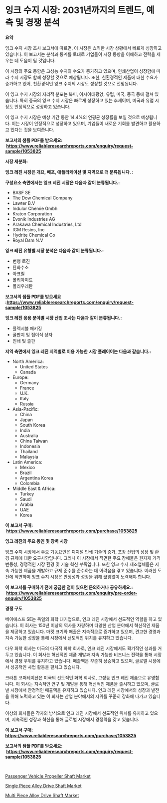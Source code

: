 <p><h1>잉크 수지 시장: 2031년까지의 트렌드, 예측 및 경쟁 분석</h1></p><p><strong>요약</strong></p>
<p><p>잉크 수지 시장 조사 보고서에 따르면, 이 시장은 쇼직한 시장 상황에서 빠르게 성장하고 있습니다. 이 보고서는 분석과 통계를 토대로 기업들이 시장 동향을 이해하고 전략을 세우는 데 도움이 될 것입니다. </p><p>이 시장의 주요 동향은 고성능 수지의 수요가 증가하고 있으며, 인쇄산업이 성장함에 따라 수지 시장도 함께 성장할 것으로 예상됩니다. 또한, 친환경적인 제품에 대한 수요가 증가하고 있어, 친환경적인 잉크 수지의 시장도 성장할 것으로 전망됩니다.</p><p>이 잉크 수지 시장의 지리적 분포는 북미, 아시아태평양, 유럽, 미국, 중국 등에 걸쳐 있습니다. 특히 중국의 잉크 수지 시장은 빠르게 성장하고 있는 추세이며, 미국과 유럽 시장도 안정적으로 성장하고 있습니다.</p><p>이 잉크 수지 시장은 예상 기간 동안 14.4%의 연평균 성장률을 보일 것으로 예상됩니다. 이는 시장이 안정적으로 성장하고 있으며, 기업들이 새로운 기회를 발견하고 활용하고 있다는 것을 보여줍니다.</p></p>
<p><strong>보고서의 샘플 PDF를 받으세요: &nbsp;<a href="https://www.reliableresearchreports.com/enquiry/request-sample/1053825">https://www.reliableresearchreports.com/enquiry/request-sample/1053825</a></strong></p>
<p><strong>시장 세분화:</strong></p>
<p><strong> 잉크 레진 시장은 개요, 배포, 애플리케이션 및 지역으로 더 분류됩니다. :</strong></p>
<p><strong>구성요소 측면에서는 잉크 레진 시장은 다음과 같이 분류됩니다.:</strong></p>
<p><ul><li>BASF SE</li><li>The Dow Chemical Company</li><li>Lawter B.V</li><li>Indulor Chemie Gmbh</li><li>Kraton Corporation</li><li>Evonik Industries AG</li><li>Arakawa Chemical Industries, Ltd</li><li>IGM Resins, Inc</li><li>Hydrite Chemical Co</li><li>Royal Dsm N.V</li></ul></p>
<p><strong> 잉크 레진 유형별 시장 분석은 다음과 같이 분류됩니다.:</strong></p>
<p><ul><li>변형 로진</li><li>탄화수소</li><li>아크릴</li><li>폴리아미드</li><li>폴리우레탄</li></ul></p>
<p><strong>보고서의 샘플 PDF를 받으세요 :<a href="https://www.reliableresearchreports.com/enquiry/request-sample/1053825">https://www.reliableresearchreports.com/enquiry/request-sample/1053825</a></strong></p>
<p><strong> 잉크 레진 응용 분야별 시장 산업 조사는 다음과 같이 분류됩니다.:</strong></p>
<p><ul><li>플렉시블 패키징</li><li>골판지 및 접이식 상자</li><li>인쇄 및 출판</li></ul></p>
<p><strong>지역 측면에서 잉크 레진 지역별로 이용 가능한 시장 플레이어는 다음과 같습니다.:</strong></p>
<p><ul>
    <li>
        North America:
        <ul>
            <li>United States</li>
            <li>Canada</li>
        </ul>
    </li>
    <li>
        Europe:
        <ul>
            <li>Germany</li>
            <li>France</li>
            <li>U.K.</li>
            <li>Italy</li>
            <li>Russia</li>
        </ul>
    </li>
    <li>
        Asia-Pacific:
        <ul>
            <li>China</li>
            <li>Japan</li>
            <li>South Korea</li>
            <li>India</li>
            <li>Australia</li>
            <li>China Taiwan</li>
            <li>Indonesia</li>
            <li>Thailand</li>
            <li>Malaysia</li>
        </ul>
    </li>
    <li>
        Latin America:
        <ul>
            <li>Mexico</li>
            <li>Brazil</li>
            <li>Argentina Korea</li>
            <li>Colombia</li>
        </ul>
    </li>
    <li>
        Middle East & Africa:
        <ul>
            <li>Turkey</li>
            <li>Saudi</li>
            <li>Arabia</li>
            <li>UAE</li>
            <li>Korea</li>
        </ul>
    </li>
    </ul></p>
<p><strong>이 보고서 구매: &nbsp;<a href="https://www.reliableresearchreports.com/purchase/1053825">https://www.reliableresearchreports.com/purchase/1053825</a></strong></p>
<p><strong>잉크 레진의 주요 동인 및 장벽 시장</strong></p>
<p><p>잉크 수지 시장에서 주요 기동요인은 디지털 인쇄 기술의 증가, 포장 산업의 성장 및 환경 규제에 대한 요구사항입니다. 그러나 이 시장에서 직면한 주요 장애물은 원자재 가격 변동성, 경쟁적인 시장 환경 및 기술 혁신 부족입니다. 또한 잉크 수지 제조업체들은 지속 가능한 제품을 개발하고 규제 준수를 준수하는 데 어려움을 겪고 있습니다. 이러한 도전에 직면하며 잉크 수지 시장은 안정성과 성장을 위해 끊임없이 노력해야 합니다.</p></p>
<p><strong>이 보고서를 구매하기 전에 궁금한 점이 있으면 문의하거나 공유하세요.: &nbsp;<a href="https://www.reliableresearchreports.com/enquiry/pre-order-enquiry/1053825">https://www.reliableresearchreports.com/enquiry/pre-order-enquiry/1053825</a></strong></p>
<p><strong>경쟁 구도</strong></p>
<p><p>베이에스프 SE는 독일의 화학 대기업으로, 인크 레진 시장에서 선도적인 역할을 하고 있습니다. 이 회사는 150년 이상의 역사를 자랑하며 다양한 산업 분야에서 혁신적인 제품을 제공하고 있습니다. 마켓 크기와 매출은 지속적으로 증가하고 있으며, 견고한 경영과 지속 가능한 성장을 통해 시장에서 선도적인 위치를 유지하고 있습니다.</p><p>다우 화학 회사는 미국의 다국적 화학 회사로, 인크 레진 시장에서도 획기적인 성과를 거두고 있습니다. 이 회사는 혁신적인 제품 개발과 지속 가능한 비즈니스 전략을 통해 시장에서 경쟁 우위를 유지하고 있습니다. 매출액은 꾸준히 상승하고 있으며, 글로벌 시장에서 성공적인 사업 활동을 펼치고 있습니다.</p><p>크라톤 코퍼레이션은 미국의 선도적인 화학 회사로, 고성능 인크 레진 제품으로 유명합니다. 이 회사는 지속적인 연구 및 개발을 통해 혁신적인 제품을 출시하고 있으며, 글로벌 시장에서 안정적인 매출액을 유지하고 있습니다. 인크 레진 시장에서의 성장과 발전을 위해 노력하고 있는 이 회사는 산업 분야에서의 지위를 꾸준히 강화해 나가고 있습니다.</p><p>이상의 회사들은 각자의 방식으로 인크 레진 시장에서 선도적인 위치를 유지하고 있으며, 지속적인 성장과 혁신을 통해 글로벌 시장에서 경쟁력을 갖고 있습니다.</p></p>
<p><strong>이 보고서 구매: &nbsp; <a href="https://www.reliableresearchreports.com/purchase/1053825">https://www.reliableresearchreports.com/purchase/1053825</a></strong></p>
<p><strong>보고서의 샘플 PDF를 받으세요: &nbsp;<a href="https://www.reliableresearchreports.com/enquiry/request-sample/1053825">https://www.reliableresearchreports.com/enquiry/request-sample/1053825</a></strong><strong></strong></p>
<p>&nbsp;</p>
<p><p><a href="https://sore-arch-6db.notion.site/Passenger-Vehicle-Propeller-Shaft-Market-Insights-Market-Players-and-Forecast-Till-2031-c6641b17c660402780dc5505c4860abe">Passenger Vehicle Propeller Shaft Market</a></p><p><a href="https://confirmed-shield-e13.notion.site/Single-Piece-Alloy-Drive-Shaft-Market-Size-Growth-and-Forecast-from-2024-2031-deb878f9b5224fa488833f019ee35af2">Single Piece Alloy Drive Shaft Market</a></p><p><a href="https://funky-papaya-cf4.notion.site/Multi-Piece-Alloy-Drive-Shaft-Market-Centers-on-Aspects-such-as-Market-Growth-Market-Share-Market--b3c6e012524044fdb151d96c73675d28">Multi Piece Alloy Drive Shaft Market</a></p></p>